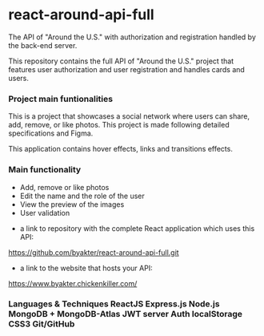 # react-around-api-full

The API of "Around the U.S." with authorization and registration handled by the back-end server.

This repository contains the full API of "Around the U.S." project that features user authorization and user registration and handles cards and users.

<h3>Project main funtionalities</h3>

This is a project that showcases a social network where users can share, add, remove, or like photos. This project is made following detailed specifications and Figma.

This application contains hover effects, links and transitions effects.

<h3>Main functionality</h3>
<ul>
<li>Add, remove or like photos</Li>
<li>
Edit the name and the role of the user
</Li>
<li>
View the preview of the images
</Li>
<li>User validation</Li>
</ul>

- a link to repository with the complete React application which uses this API:

https://github.com/byakter/react-around-api-full.git

- a link to the website that hosts your API:

https://www.byakter.chickenkiller.com/

<h3>
Languages & Techniques
ReactJS
Express.js
Node.js
MongoDB + MongoDB-Atlas
JWT server Auth
localStorage
CSS3
Git/GitHub
</h3>


